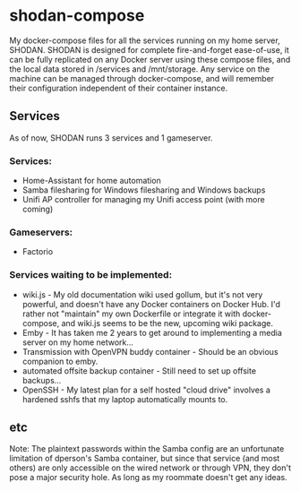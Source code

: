 # shodan-compose

My docker-compose files for all the services running on my home server, SHODAN.
SHODAN is designed for complete fire-and-forget ease-of-use, it can be fully replicated on any Docker server using these compose files, and the local data stored in /services and /mnt/storage. Any service on the machine can be managed through docker-compose, and will remember their configuration independent of their container instance.

## Services
As of now, SHODAN runs 3 services and 1 gameserver.

### Services:
* Home-Assistant for home automation
* Samba filesharing for Windows filesharing and Windows backups
* Unifi AP controller for managing my Unifi access point (with more coming)

### Gameservers:
* Factorio

### Services waiting to be implemented:
 * wiki.js - My old documentation wiki used gollum, but it's not very powerful, and doesn't have any Docker containers on Docker Hub. I'd rather not "maintain" my own Dockerfile or integrate it with docker-compose, and wiki.js seems to be the new, upcoming wiki package.
 * Emby - It has taken me 2 years to get around to implementing a media server on my home network...
 * Transmission with OpenVPN buddy container - Should be an obvious companion to emby.
 * automated offsite backup container - Still need to set up offsite backups...
 * OpenSSH - My latest plan for a self hosted "cloud drive" involves a hardened sshfs that my laptop automatically mounts to.

## etc
Note: The plaintext passwords within the Samba config are an unfortunate limitation of dperson's Samba container, but since that service (and most others) are only accessible on the wired network or through VPN, they don't pose a major security hole. As long as my roommate doesn't get any ideas.
